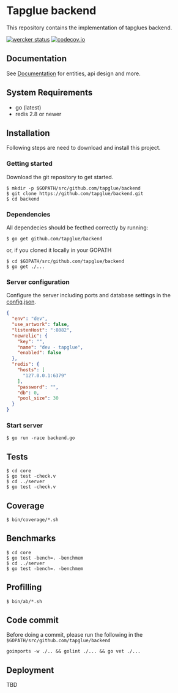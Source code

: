 # Tapglue backend 

This repository contains the implementation of tapglues backend.

[![wercker status](https://app.wercker.com/status/30d0fe9ba708b77cf2bc5334458490ed/s/master "wercker status")](https://app.wercker.com/project/bykey/30d0fe9ba708b77cf2bc5334458490ed)
[![codecov.io](https://codecov.io/github/tapglue/backend/coverage.svg?token=OHlqgNOv66&branch=HEAD)](https://codecov.io/github/tapglue/backend?branch=HEAD)

## Documentation

See [Documentation](https://github.com/tapglue/backend/wiki) for entities, api design and more.

## System Requirements

- go (latest)
- redis 2.8 or newer

## Installation

Following steps are need to download and install this project.

### Getting started

Download the git repository to get started.

```shell
$ mkdir -p $GOPATH/src/github.com/tapglue/backend
$ git clone https://github.com/tapglue/backend.git
$ cd backend
```

### Dependencies

All dependecies should be fecthed correctly by running:

```shell
$ go get github.com/tapglue/backend
```

or, if you cloned it locally in your GOPATH

```shell
$ cd $GOPATH/src/github.com/tapglue/backend
$ go get ./...
```

### Server configuration

Configure the server including ports and database settings in the [config.json](config.json).

```json
{
  "env": "dev",
  "use_artwork": false,
  "listenHost": ":8082",
  "newrelic": {
    "key": "",
    "name": "dev - tapglue",
    "enabled": false
  },
  "redis": {
    "hosts": [
      "127.0.0.1:6379"
    ],
    "password": "",
    "db": 0,
    "pool_size": 30
  }
}
```

### Start server

```shell
$ go run -race backend.go
```

## Tests

```shell
$ cd core
$ go test -check.v
$ cd ../server
$ go test -check.v
```

## Coverage

```shell
$ bin/coverage/*.sh
```

## Benchmarks

```shell
$ cd core
$ go test -bench=. -benchmem
$ cd ../server
$ go test -bench=. -benchmem
```

## Profilling

```shell
$ bin/ab/*.sh
```

## Code commit

Before doing a commit, please run the following in the ```$GOPATH/src/github.com/tapglue/backend```  
```shell
goimports -w ./.. && golint ./... && go vet ./...
```

## Deployment

TBD
